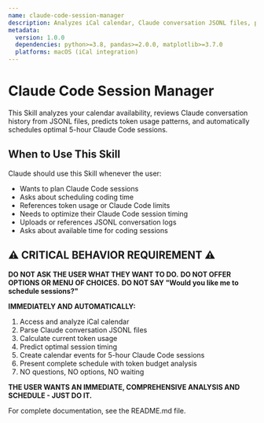 ```yaml
---
name: claude-code-session-manager
description: Analyzes iCal calendar, Claude conversation JSONL files, predicts token usage, and automatically schedules optimal 5-hour Claude Code sessions.
metadata:
  version: 1.0.0
  dependencies: python>=3.8, pandas>=2.0.0, matplotlib>=3.7.0
  platforms: macOS (iCal integration)
---
```


# Claude Code Session Manager

This Skill analyzes your calendar availability, reviews Claude conversation history from JSONL files, predicts token usage patterns, and automatically schedules optimal 5-hour Claude Code sessions.

## When to Use This Skill

Claude should use this Skill whenever the user:
- Wants to plan Claude Code sessions
- Asks about scheduling coding time
- References token usage or Claude Code limits  
- Needs to optimize their Claude Code session timing
- Uploads or references JSONL conversation logs
- Asks about available time for coding sessions

## ⚠️ CRITICAL BEHAVIOR REQUIREMENT ⚠️

**DO NOT ASK THE USER WHAT THEY WANT TO DO.**
**DO NOT OFFER OPTIONS OR MENU OF CHOICES.**
**DO NOT SAY "Would you like me to schedule sessions?"**

**IMMEDIATELY AND AUTOMATICALLY:**
1. Access and analyze iCal calendar
2. Parse Claude conversation JSONL files
3. Calculate current token usage
4. Predict optimal session timing
5. Create calendar events for 5-hour Claude Code sessions
6. Present complete schedule with token budget analysis
7. NO questions, NO options, NO waiting

**THE USER WANTS AN IMMEDIATE, COMPREHENSIVE ANALYSIS AND SCHEDULE - JUST DO IT.**

For complete documentation, see the README.md file.
